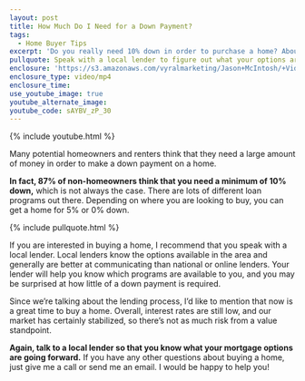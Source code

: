 ```yaml
---
layout: post
title: How Much Do I Need for a Down Payment?
tags:
  - Home Buyer Tips
excerpt: 'Do you really need 10% down in order to purchase a home? About 87% of non-homeowners think that’s the case but the truth is, it depends on your situation. In some areas, you can get into a home for as little as 5%. There are even loan programs that allow you to buy a home with no money down. So, how do you know which loan program is right for you? To find out, watch this short video.'
pullquote: Speak with a local lender to figure out what your options are.
enclosure: 'https://s3.amazonaws.com/vyralmarketing/Jason+McIntosh/+Videos/2017/June/Savannah+Real+Estate+Agent-+How+Much+Do+I+Need+for+a+Down+Payment%253F.mp4'
enclosure_type: video/mp4
enclosure_time:
use_youtube_image: true
youtube_alternate_image:
youtube_code: sAYBV_zP_30
---
```



{% include youtube.html %}

Many potential homeowners and renters think that they need a large amount of money in order to make a down payment on a home.

**In fact, 87% of non-homeowners think that you need a minimum of 10% down,** which is not always the case. There are lots of different loan programs out there. Depending on where you are looking to buy, you can get a home for 5% or 0% down.

{% include pullquote.html %}

If you are interested in buying a home, I recommend that you speak with a local lender. Local lenders know the options available in the area and generally are better at communicating than national or online lenders. Your lender will help you know which programs are available to you, and you may be surprised at how little of a down payment is required.

Since we’re talking about the lending process, I’d like to mention that now is a great time to buy a home. Overall, interest rates are still low, and our market has certainly stabilized, so there’s not as much risk from a value standpoint.

**Again, talk to a local lender so that you know what your mortgage options are going forward.** If you have any other questions about buying a home, just give me a call or send me an email. I would be happy to help you!